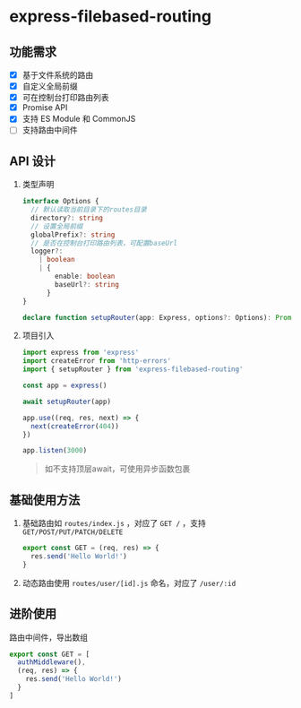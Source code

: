 # express-filebased-routing

## 功能需求

- [x] 基于文件系统的路由
- [x] 自定义全局前缀
- [x] 可在控制台打印路由列表
- [x] Promise API
- [x] 支持 ES Module 和 CommonJS
- [ ] 支持路由中间件

## API 设计

1. 类型声明

   ```typescript
   interface Options {
     // 默认读取当前目录下的routes目录
     directory?: string
     // 设置全局前缀
     globalPrefix?: string
     // 是否在控制台打印路由列表，可配置baseUrl
     logger?:
       | boolean
       | {
           enable: boolean
           baseUrl?: string
         }
   }

   declare function setupRouter(app: Express, options?: Options): Promise<void>
   ```

2. 项目引入

   ```typescript
   import express from 'express'
   import createError from 'http-errors'
   import { setupRouter } from 'express-filebased-routing'

   const app = express()

   await setupRouter(app)

   app.use((req, res, next) => {
     next(createError(404))
   })

   app.listen(3000)
   ```

   > 如不支持顶层await，可使用异步函数包裹

## 基础使用方法

1. 基础路由如 `routes/index.js` ，对应了 `GET /` ，支持 `GET/POST/PUT/PATCH/DELETE `

   ```typescript
   export const GET = (req, res) => {
     res.send('Hello World!')
   }
   ```

2. 动态路由使用 `routes/user/[id].js` 命名，对应了 `/user/:id`

## 进阶使用

路由中间件，导出数组

```typescript
export const GET = [
  authMiddleware(),
  (req, res) => {
    res.send('Hello World!')
  }
]
```
